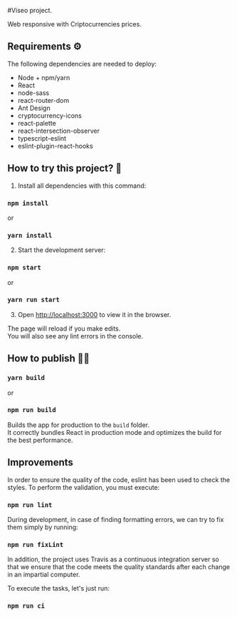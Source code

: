#Viseo project.

Web responsive with Criptocurrencies prices.

## Requirements ⚙️

The following dependencies are needed to deploy:

- Node + npm/yarn
- React
- node-sass
- react-router-dom
- Ant Design
- cryptocurrency-icons
- react-palette
- react-intersection-observer
- typescript-eslint
- eslint-plugin-react-hooks

## How to try this project? 🚀

1. Install all dependencies with this command:

### ```npm install```

or

### `yarn install`

2. Start the development server:

### `npm start`
or 
### `yarn run start`

3. Open [http://localhost:3000](http://localhost:3000) to view it in the browser.

The page will reload if you make edits.<br />
You will also see any lint errors in the console.

## How to publish ✌🏼

### `yarn build`
or
### `npm run build`

Builds the app for production to the `build` folder.<br />
It correctly bundles React in production mode and optimizes the build for the best performance.

## Improvements

In order to ensure the quality of the code, eslint has been used to check the styles. To perform the validation, you must execute:

### `npm run lint`

During development, in case of finding formatting errors, we can try to fix them simply by running:

### `npm run fixLint`

In addition, the project uses Travis as a continuous integration server so that we ensure that the code meets the quality standards after each change in an impartial computer.

To execute the tasks, let's just run:

### `npm run ci`